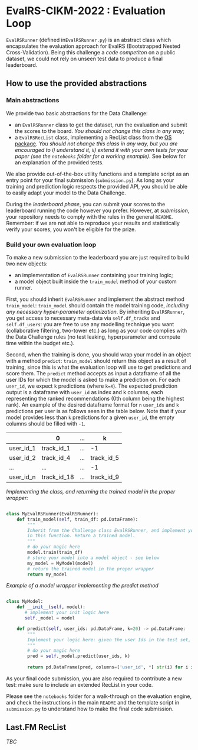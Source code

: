 # EvalRS-CIKM-2022 : Evaluation Loop

`EvalRSRunner` (defined in`EvalRSRunner.py`) is an abstract class which encapsulates the evaluation approach for EvalRS (Bootstrapped Nested Cross-Validation). Being this challenge a _code competiton_ on a public dataset, we could not rely on unseen test data to produce a final leaderboard.

[comment]: <> (Describe BNCV in some detail)


## How to use the provided abstractions

### Main abstractions

We provide two basic abstractions for the Data Challenge:

* an `EvalRSRunner` class to get the dataset, run the evaluation and submit the scores to the board. _You should not change this class in any way_;
* a `EvalRSRecList` class, implementing a RecList class from the [OS package](https://reclist.io/). _You should not change this class in any way, but you are encouraged to i) understand it, ii) extend it with your own tests for your paper (see the `notebooks` folder for a working example)_. See below for an explanation of the provided tests.

We also provide out-of-the-box utility functions and a template script as an entry point for your final submission (`submission.py`). As long as your training and prediction logic respects the provided API, you should be able to easily adapt your model to the Data Challenge.

During the _leaderboard phase_, you can submit your scores to the leaderboard running the code however you prefer. However, at _submission_, your repository needs to comply with the rules in the general `README`. Remember: if we are not able to reproduce your results and statistically verify your scores, you won't be eligible for the prize.

### Build your own evaluation loop

To make a new submission to the leaderboard you are just required to build two new objects:

* an implementation of `EvalRSRunner` containing your training logic;
* a model object built inside the `train_model` method of your custom runner.

First, you should inherit `EvalRSRunner` and implement the abstract method `train_model`: `train_model` should contain the model training code, _including any necessary hyper-parameter optimization_. By inheriting `EvalRSRunner`, you get access to necessary meta-data via `self.df_tracks` and `self.df_users`: you are free to use any modelling technique you want (collaborative filtering, two-tower etc.) as long as your code complies with the Data Challenge rules (no test leaking, hyperparameter and compute time within the budget etc.).

Second, when the training is done, you should wrap your model in an object with a method `predict`: `train_model` should return this object as a result of training, since this is what the evaluation loop will use to get predictions and score them. The `predict` method accepts as input a dataframe of all the user IDs for which the model is asked to make a prediction on.
For each `user_id`, we expect `k` predictions (where `k=X`). The expected prediction output is a dataframe with 
`user_id` as index and k columns, each representing the ranked recommendations (0th column being the highest rank).
An example of the desired dataframe format for `n` `user_ids` and `k` predictions per user is as follows seen in the table below. Note that if your model provides less than `k` predictions for a given `user_id`, 
the empty columns should be filled with `-1`. 

 |           |  0          | ...        | k           | 
| ---------- | ----------  | ---------- | ----------- |
| user_id_1  | track_id_1  | ...        | -1          |
| user_id_2  | track_id_4  | ...        | track_id_5  |
| ...        | ...         | ...        | -1          |
| user_id_n  | track_id_18 | ...        | track_id_9  |


_Implementing the class, and returning the trained model in the proper wrapper:_

```python

class MyEvalRSRunner(EvalRSRunner):
    def train_model(self, train_df: pd.DataFrame):
        """
        Inherit from the Challenge class EvalRSRunner, and implement your training logic
        in this function. Return a trained model.
        """
        # do your magic here
        model.train(train_df)
        # store your model into a model object - see below
        my_model = MyModel(model)
        # return the trained model in the proper wrapper
        return my_model
```

_Example of a model wrapper implementing the predict method_

```python

class MyModel:
    def __init__(self, model):
       # implement your init logic here
       self._model = model

    def predict(self, user_ids: pd.DataFrame, k=20) -> pd.DataFrame:
        """
        Implement your logic here: given the user Ids in the test set, recommend the top-k songs for them.
        """
        # do your magic here
        pred = self._model.predict(user_ids, k)
        
        return pd.DataFrame(pred, columns=['user_id', *[ str(i) for i in range(k)]]).set_index('user_id')

```

As your final code submission, you are also required to contribute a new test: make sure to include an extended RecList in your code.

Please see the `notebooks` folder for a walk-through on the evaluation engine, and check the instructions in the main `README` and the template script in `submission.py` to understand how to make the final code submission.

## Last.FM RecList

_TBC_